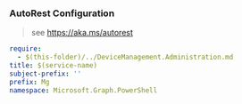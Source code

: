 ### AutoRest Configuration

> see https://aka.ms/autorest

``` yaml
require:
  - $(this-folder)/../DeviceManagement.Administration.md
title: $(service-name)
subject-prefix: ''
prefix: Mg
namespace: Microsoft.Graph.PowerShell
```
